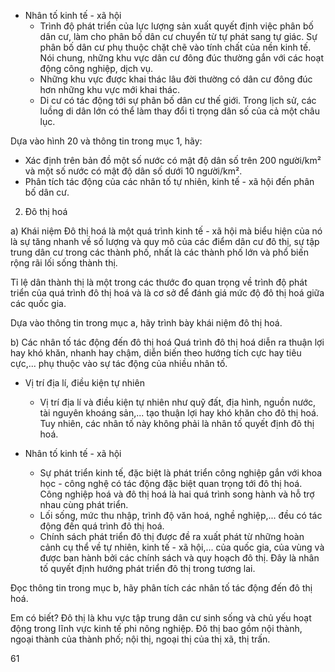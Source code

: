 - Nhân tố kinh tế - xã hội
  + Trình độ phát triển của lực lượng sản xuất quyết định việc phân bố dân cư, làm cho phân bố dân cư chuyển từ tự phát sang tự giác. Sự phân bố dân cư phụ thuộc chặt chẽ vào tính chất của nền kinh tế. Nói chung, những khu vực dân cư đông đúc thường gắn với các hoạt động công nghiệp, dịch vụ.
  + Những khu vực được khai thác lâu đời thường có dân cư đông đúc hơn những khu vực mới khai thác.
  + Di cư có tác động tới sự phân bố dân cư thế giới. Trong lịch sử, các luồng di dân lớn có thể làm thay đổi tỉ trọng dân số của cả một châu lục.

Dựa vào hình 20 và thông tin trong mục 1, hãy:
- Xác định trên bản đồ một số nước có mật độ dân số trên 200 người/km² và một số nước có mật độ dân số dưới 10 người/km².
- Phân tích tác động của các nhân tố tự nhiên, kinh tế - xã hội đến phân bố dân cư.

2. Đô thị hoá

a) Khái niệm
Đô thị hoá là một quá trình kinh tế - xã hội mà biểu hiện của nó là sự tăng nhanh về số lượng và quy mô của các điểm dân cư đô thị, sự tập trung dân cư trong các thành phố, nhất là các thành phố lớn và phổ biến rộng rãi lối sống thành thị.

Tỉ lệ dân thành thị là một trong các thước đo quan trọng về trình độ phát triển của quá trình đô thị hoá và là cơ sở để đánh giá mức độ đô thị hoá giữa các quốc gia.

Dựa vào thông tin trong mục a, hãy trình bày khái niệm đô thị hoá.

b) Các nhân tố tác động đến đô thị hoá
Quá trình đô thị hoá diễn ra thuận lợi hay khó khăn, nhanh hay chậm, diễn biến theo hướng tích cực hay tiêu cực,... phụ thuộc vào sự tác động của nhiều nhân tố.

- Vị trí địa lí, điều kiện tự nhiên
  + Vị trí địa lí và điều kiện tự nhiên như quỹ đất, địa hình, nguồn nước, tài nguyên khoáng sản,... tạo thuận lợi hay khó khăn cho đô thị hoá. Tuy nhiên, các nhân tố này không phải là nhân tố quyết định đô thị hoá.

- Nhân tố kinh tế - xã hội
  + Sự phát triển kinh tế, đặc biệt là phát triển công nghiệp gắn với khoa học - công nghệ có tác động đặc biệt quan trọng tới đô thị hoá. Công nghiệp hoá và đô thị hoá là hai quá trình song hành và hỗ trợ nhau cùng phát triển.
  + Lối sống, mức thu nhập, trình độ văn hoá, nghề nghiệp,... đều có tác động đến quá trình đô thị hoá.
  + Chính sách phát triển đô thị được đề ra xuất phát từ những hoàn cảnh cụ thể về tự nhiên, kinh tế - xã hội,... của quốc gia, của vùng và được ban hành bởi các chính sách và quy hoạch đô thị. Đây là nhân tố quyết định hướng phát triển đô thị trong tương lai.

Đọc thông tin trong mục b, hãy phân tích các nhân tố tác động đến đô thị hoá.

Em có biết?
Đô thị là khu vực tập trung dân cư sinh sống và chủ yếu hoạt động trong lĩnh vực kinh tế phi nông nghiệp. Đô thị bao gồm nội thành, ngoại thành của thành phố; nội thị, ngoại thị của thị xã, thị trấn.

61